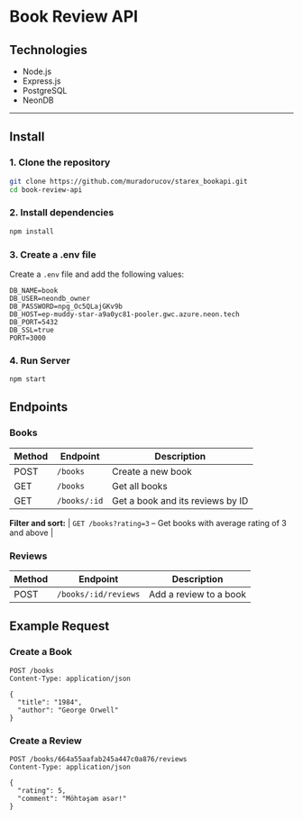#  Book Review API


## Technologies

- Node.js
- Express.js
- PostgreSQL
- NeonDB

---

## Install

### 1. Clone the repository

```bash
git clone https://github.com/muradorucov/starex_bookapi.git
cd book-review-api

```
### 2. Install dependencies

```bash
npm install
```

### 3. Create a .env file
Create a `.env` file and add the following values:

```
DB_NAME=book
DB_USER=neondb_owner
DB_PASSWORD=npg_Oc5QLajGKv9b
DB_HOST=ep-muddy-star-a9a0yc81-pooler.gwc.azure.neon.tech
DB_PORT=5432
DB_SSL=true
PORT=3000
```

### 4. Run Server

```bash
npm start
```

## Endpoints
### Books

| Method | Endpoint       | Description                   |
|--------|----------------|-------------------------------|
| POST   | `/books`       | Create a new book             |
| GET    | `/books`       | Get all books                 |
| GET    | `/books/:id`   | Get a book and its reviews by ID |


**Filter and sort:**
| `GET /books?rating=3` – Get books with average rating of 3 and above |

### Reviews
| Method | Endpoint               | Description                |
|--------|------------------------|----------------------------|
| POST   | `/books/:id/reviews`  | Add a review to a book     |



## Example Request

### Create a Book

```http
POST /books
Content-Type: application/json

{
  "title": "1984",
  "author": "George Orwell"
}
```

### Create a Review


```http
POST /books/664a55aafab245a447c0a876/reviews
Content-Type: application/json

{
  "rating": 5,
  "comment": "Möhtəşəm əsər!"
}
```
